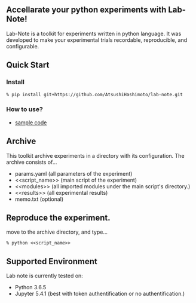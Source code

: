 ## Accellarate your python experiments with Lab-Note!

Lab-Note is a toolkit for experiments written in python language. It was developed to make your experimental trials recordable, reproducible, and configurable.

## Quick Start

### Install
    % pip install git+https://github.com/AtsushiHashimoto/lab-note.git

### How to use?
  - [sample code](https://github.com/AtsushiHashimoto/lab-note/blob/master/examples-exp.ipynb)


## Archive
This toolkit archive experiments in a directory with its configuration.
The archive consists of...

 - params.yaml (all parameters of the experiment)
 - &lt;&lt;script_name&gt;&gt; (main script of the experiment)
 - &lt;&lt;modules&gt;&gt; (all imported modules under the main script's directory.)
 - &lt;&lt;results&gt;&gt; (all experimental results)
 - memo.txt (optional)

## Reproduce the experiment.
 move to the archive directory, and type...

    % python <<script_name>>

## Supported Environment
Lab note is currently tested on:

 - Python 3.6.5
 - Jupyter 5.4.1 (best with token authentification or no authentification.)
